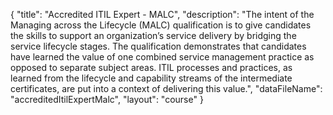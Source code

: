 {
	"title": "Accredited ITIL Expert - MALC",
	"description": "The intent of the Managing across the Lifecycle (MALC) qualification is to give candidates the skills to support an organization’s service delivery by bridging the service lifecycle stages. The qualification demonstrates that candidates have learned the value of one combined service management practice as opposed to separate subject areas. ITIL processes and practices, as learned from the lifecycle and capability streams of the intermediate certificates, are put into a context of delivering this value.",
	"dataFileName": "accreditedItilExpertMalc",
	"layout": "course"
}